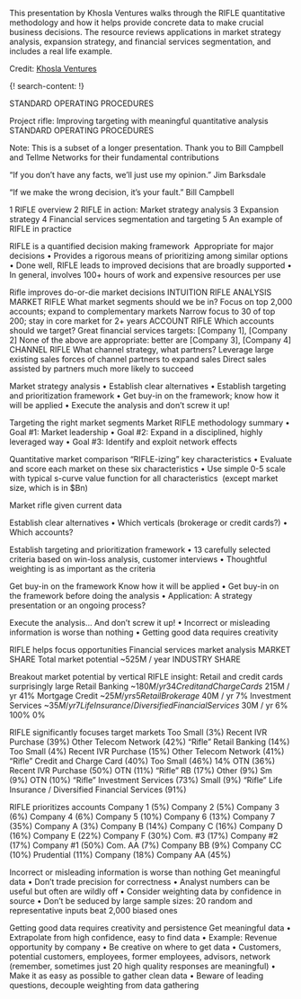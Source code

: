 
This presentation by Khosla Ventures walks through the RIFLE quantitative methodology and how it helps provide concrete data to make crucial business decisions. The resource reviews applications in market strategy analysis, expansion strategy, and financial services segmentation, and includes a real life example. 

Credit: [Khosla Ventures](http://www.khoslaventures.com/)


{! search-content: !}

STANDARD OPERATING PROCEDURES

Project rifle:
Improving targeting with meaningful quantitative analysis
STANDARD OPERATING PROCEDURES

Note: This is a subset of a longer presentation. Thank you to Bill Campbell and Tellme Networks for their fundamental contributions

“If you don’t have any facts, we’ll just use my opinion.”
Jim Barksdale

“If we make the wrong decision, it’s your fault.”
Bill Campbell

1 RIFLE overview
2 RIFLE in action: Market strategy analysis
3 Expansion strategy
4 Financial services segmentation and targeting
5 An example of RIFLE in practice


RIFLE is a quantified decision
making framework 
Appropriate for major decisions
• Provides a rigorous means of prioritizing among similar options
• Done well, RIFLE leads to improved decisions that are broadly supported
• In general, involves 100+ hours of work and expensive resources per use



Rifle improves do-or-die market decisions
INTUITION 
RIFLE ANALYSIS
MARKET RIFLE
What market segments should we be in?
Focus on top 2,000 accounts; expand to complementary markets
Narrow focus to 30 of top 200; stay in core market for 2+ years
ACCOUNT RIFLE
Which accounts should we target?
Great financial services targets:
[Company 1], [Company 2]
None of the above are appropriate:
better are [Company 3], [Company 4]
CHANNEL RIFLE
What channel strategy, what partners?
Leverage large existing sales forces of channel partners to expand sales
Direct sales assisted by partners much more likely to succeed

Market strategy analysis
• Establish clear alternatives
• Establish targeting and prioritization framework
• Get buy-in on the framework; know how it will be applied
• Execute the analysis and don’t screw it up!


Targeting the right market segments
Market RIFLE methodology summary
• Goal #1: Market leadership
• Goal #2: Expand in a disciplined, highly leveraged way
• Goal #3: Identify and exploit network effects


Quantitative market comparison
“RIFLE-izing” key characteristics
• Evaluate and score each market on these six characteristics
• Use simple 0-5 scale with typical s-curve value function for all characteristics 
(except market size, which is in $Bn)


Market rifle given current data

Establish clear alternatives
• Which verticals (brokerage or credit cards?)
• Which accounts?


Establish targeting and prioritization framework
• 13 carefully selected criteria based on win-loss analysis, customer interviews
• Thoughtful weighting is as important as the criteria



Get buy-in on the framework
Know how it will be applied
• Get buy-in on the framework before doing the analysis
• Application: A strategy presentation or an ongoing process?


Execute the analysis…
And don’t screw it up!
• Incorrect or misleading information is worse than nothing
• Getting good data requires creativity



RIFLE helps focus opportunities
Financial services market analysis 
MARKET SHARE
Total market potential
~525M / year
INDUSTRY SHARE


Breakout market potential by vertical
RIFLE insight: Retail and credit cards surprisingly large
Retail Banking
~$180M / yr
34%
Credit and Charge Cards
~$215M / yr
41%
Mortgage Credit   ~$25M / yrs
5%
Retail Brokerage   ~$40M / yr
7%
Investment Services   ~$35M / yr
7%
Life Insurance / Diversified Financial Services   ~$30M / yr
6%
100%
0%


RIFLE significantly focuses target markets
Too Small (3%)
Recent IVR Purchase (39%)
Other Telecom Network  (42%)
“Rifle” Retail Banking (14%)
Too Small (4%)
Recent IVR Purchase (15%)
Other Telecom Network  (41%)
“Rifle” Credit and Charge Card (40%)
Too Small (46%)
14%
OTN  (36%)
Recent IVR Purchase  (50%)
OTN (11%)
“Rifle” RB (17%)
Other (9%)
Sm (9%)
OTN (10%)
“Rifle” Investment Services  (73%)
Small (9%)
“Rifle” Life Insurance / Diversified Financial Services  (91%)


RIFLE prioritizes accounts
Company 1 (5%)
Company 2 (5%)
Company 3 (6%)
Company 4 (6%)
Company 5 (10%)
Company 6 (13%)
Company 7 (35%)
Company A (3%)
Company B (14%)
Company C (16%)
Company D (16%)
Company E (22%)
Company F (30%)
Com. #3 (17%)
Company #2 (17%)
Company #1  (50%)
Com. AA (7%)
Company BB (9%)
Company CC (10%)
Prudential (11%)
Company (18%)
Company AA (45%)


Incorrect or misleading information is worse than nothing
Get meaningful data
• Don’t trade precision for correctness
• Analyst numbers can be useful but often are wildly off
• Consider weighting data by confidence in source
• Don’t be seduced by large sample sizes: 20 random and representative inputs beat 2,000 biased ones


Getting good data requires creativity and persistence
Get meaningful data
• Extrapolate from high confidence, easy to find data
• Example: Revenue opportunity by company
• Be creative on where to get data
• Customers, potential customers, employees, former employees, advisors, network (remember, sometimes just 20 high quality responses are meaningful)
• Make it as easy as possible to gather clean data
• Beware of leading questions, decouple weighting from data gathering


